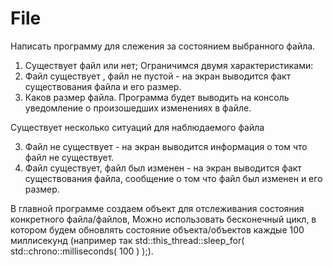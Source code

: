 # File

Написать программу для слежения за состоянием выбранного файла.
1. Существует файл или нет;
Ограничимся  двумя характеристиками:
1. Файл существует , файл не  пустой - на экран выводится факт существования файла и его  размер.
2. Каков размер файла.
Программа будет выводить на консоль уведомление о произошедших изменениях в файле.

Существует несколько ситуаций для наблюдаемого файла

3. Файл не существует - на экран выводится информация о том что файл не существует.
2. Файл существует, файл был изменен - на экран выводится факт существования файла, сообщение о том что файл был изменен и его размер.  

В главной программе создаем объект для отслеживания состояния конкретного файла/файлов,
Можно использовать бесконечный цикл, в котором будем обновлять состояние объекта/объектов  каждые 100 миллисекунд
(например так  std::this_thread::sleep_for( std::chrono::milliseconds( 100 ) );).
